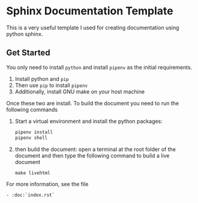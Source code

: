 # Sphinx Documentation Template

This is a very useful template I used for creating documentation using
python sphinx.

## Get Started

You only need to install `python` and install `pipenv` as the initial requirements.

1. Install python and `pip`
2. Then use `pip` to install `pipenv`
3. Additionally, install GNU make on your host machine

Once these two are install. To build the document you need to run the following commands

1. Start a virtual environment and install the python packages:

    ```python
    pipenv install
    pipenv shell
    ```

2. then build the document: open a terminal at the root folder of the document
   and then type the following command to build a live document

    ```python
    make livehtml
    ```

For more information, see the file

```{eval-rst}
- :doc:`index.rst`
```
